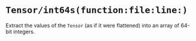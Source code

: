 # ``Tensor/int64s(function:file:line:)``

Extract the values of the ``Tensor`` (as if it were flattened) into an array of 64-bit integers.